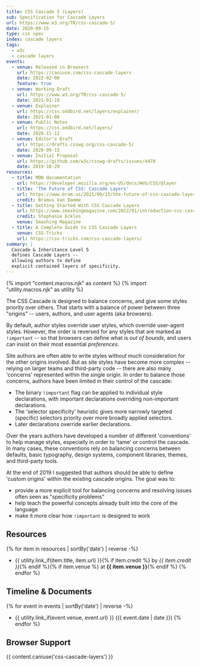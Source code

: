 ```yaml
---
title: CSS Cascade 5 (Layers)
sub: Specification for Cascade Layers
url: https://www.w3.org/TR/css-cascade-5/
date: 2020-09-15
type: css spec
index: cascade layers
tags:
  - w3c
  - cascade layers
events:
  - venue: Released in Browsers
    url: https://caniuse.com/css-cascade-layers
    date: 2022-02-08
    feature: true
  - venue: Working Draft
    url: https://www.w3.org/TR/css-cascade-5/
    date: 2021-01-19
  - venue: Explainer
    url: https://css.oddbird.net/layers/explainer/
    date: 2021-01-08
  - venue: Public Notes
    url: https://css.oddbird.net/layers/
    date: 2020-11-12
  - venue: Editor's Draft
    url: https://drafts.csswg.org/css-cascade-5/
    date: 2020-09-15
  - venue: Initial Proposal
    url: https://github.com/w3c/csswg-drafts/issues/4470
    date: 2019-10-29
resources:
  - title: MDN documentation
    url: https://developer.mozilla.org/en-US/docs/Web/CSS/@layer
  - title: 'The Future of CSS: Cascade Layers'
    url: https://www.bram.us/2021/09/15/the-future-of-css-cascade-layers-css-at-layer/
    credit: Bramus Van Damme
  - title: Getting Started With CSS Cascade Layers
    url: https://www.smashingmagazine.com/2022/01/introduction-css-cascade-layers/
    credit: Stephanie Eckles
    venue: Smashing Magazine
  - title: A Complete Guide to CSS Cascade Layers
    venue: CSS-Tricks
    url: https://css-tricks.com/css-cascade-layers/
summary: |
  Cascade & Inheritance Level 5
  defines Cascade Layers --
  allowing authors to define
  explicit contained layers of specificity.
---
```

{% import "content.macros.njk" as content %}
{% import "utility.macros.njk" as utility %}

The CSS Cascade is designed to balance concerns,
and give some styles priority over others.
That starts with a balance of power
between three "origins" --
users, authors, and user agents (aka browsers).

By default, author styles override user styles,
which override user-agent styles.
However, the order is reversed
for any styles that are marked as `!important` --
so that browsers can define what is _out of bounds_,
and users can insist on their most essential _preferences_.

Site authors are often able to write styles
without much consideration for the other origins involved.
But as site styles have become more complex --
relying on larger teams and third-party code --
there are also many 'concerns' represented
within the single origin.
In order to balance those concerns,
authors have been limited in their control of the cascade:

- The binary `!important` flag
  can be applied to individual style declarations,
  with important declarations
  overriding non-important declarations.
- The 'selector specificity' heuristic
  gives more narrowly targeted (specific) selectors
  priority over more broadly applied selectors.
- Later declarations override earlier declarations.

Over the years
authors have developed a number of different 'conventions'
to help manage styles,
especially in order to 'tame' or control the cascade.
In many cases,
these conventions rely on balancing concerns
between defaults, basic typography,
design systems, component libraries, themes,
and third-party tools.

At the end of 2019
I suggested that authors should be able to define 'custom origins'
within the existing cascade origins.
The goal was to:

- provide a more explicit tool
  for balancing concerns
  and resolving issues often seen as "specificity problems"
- help teach the powerful concepts already built into the core of the language
- make it more clear how `!important` is designed to work

## Resources

{% for item in resources | sortBy('date') | reverse -%}
- {{ utility.link_if(item.title, item.url) }}{% if item.credit %} by _{{ item.credit }}_{% endif %}{% if item.venue %} at **{{ item.venue }}**{% endif %}
{% endfor %}

## Timeline & Documents

{% for event in events | sortBy('date') | reverse -%}
- {{ utility.link_if(event.venue, event.url) }} ({{ event.date | date }})
{% endfor %}

## Browser Support

{{ content.caniuse('css-cascade-layers') }}
